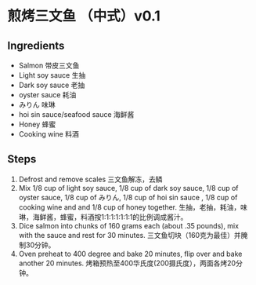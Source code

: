 # 煎烤三文鱼 （中式）v0.1
## Ingredients
- Salmon 带皮三文鱼
- Light soy sauce 生抽
- Dark soy sauce 老抽
- oyster sauce 耗油
- みりん 味琳
- hoi sin sauce/seafood sauce 海鲜酱
- Honey 蜂蜜
- Cooking wine 料酒
## Steps
1. Defrost and remove scales 三文鱼解冻，去鳞
2. Mix 1/8 cup of light soy sauce, 1/8 cup of dark soy sauce, 1/8 cup of oyster sauce, 1/8 cup of みりん, 1/8 cup of hoi sin sauce
, 1/8 cup of cooking wine and and 1/8 cup of honey together. 生抽，老抽，耗油，味琳，海鲜酱，蜂蜜，料酒按1:1:1:1:1:1:1的比例调成酱汁。
3. Dice salmon into chunks of 160 grams each (about .35 pounds), mix with the sauce and rest for 30 minutes. 三文鱼切块（160克为最佳）并腌制30分钟。
4. Oven preheat to 400 degree and bake 20 minutes, flip over and bake another 20 minutes. 烤箱预热至400华氏度(200摄氏度），两面各烤20分钟。
